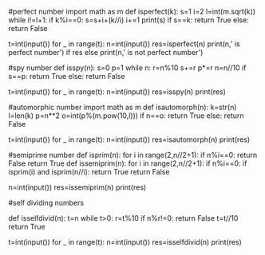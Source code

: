 #perfect number
import math as m
def isperfect(k):
    s=1
    i=2
    l=int(m.sqrt(k))
    while i!=l+1:
        if k%i==0:
            s=s+i+(k//i)
        i+=1
    print(s)
    if s==k:
        return True
    else:
        return False

t=int(input())
for _ in range(t):
    n=int(input())
    res=isperfect(n)
    print(n,' is perfect number') if res else print(n,' is not perfect number')



#spy number
def isspy(n):
    s=0
    p=1
    while n:
        r=n%10
        s+=r
        p*=r
        n=n//10
    if s==p:
        return True
    else:
        return False



t=int(input())
for _ in range(t):
    n=int(input())
    res=isspy(n)
    print(res)



#automorphic number
import math as m
def isautomorph(n):
    k=str(n)
    l=len(k)
    p=n**2
    o=int(p%(m.pow(10,l)))
    if n==o:
        return True
    else:
        return False


t=int(input())
for _ in range(t):
    n=int(input())
    res=isautomorph(n)
    print(res)



#semiprime number
def isprim(n):
    for i in range(2,n//2+1):
        if n%i==0:
            return False
    return True
def issemiprim(n):
    for i in range(2,n//2+1):
        if n%i==0:
            if isprim(i) and isprim(n//i):
                return True
    return False




n=int(input())
res=issemiprim(n)
print(res)


#self dividing numbers

def isselfdivid(n):
    t=n
    while t>0:
        r=t%10
        if n%r!=0:
            return False
        t=t//10
    return True


t=int(input())
for _ in range(t):
    n=int(input())
    res=isselfdivid(n)
    print(res)
